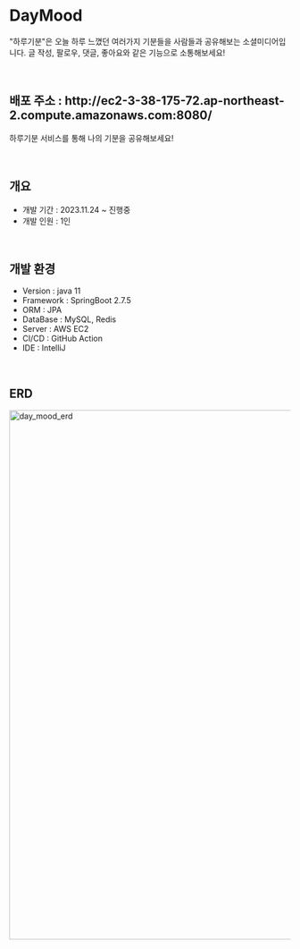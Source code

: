 <h1>DayMood</h1>
<p>"하루기분"은 오늘 하루 느꼈던 여러가지 기분들을 사람들과 공유해보는 소셜미디어입니다. 글 작성, 팔로우, 댓글, 좋아요와 같은 기능으로 소통해보세요!</p>
<br>

<h2>배포 주소 : http://ec2-3-38-175-72.ap-northeast-2.compute.amazonaws.com:8080/</h2>
<p>하루기분 서비스를 통해 나의 기분을 공유해보세요!</p>
<br>

<h2>개요</h2>
<ul>
    <li>개발 기간 : 2023.11.24 ~ 진행중</li>
    <li>개발 인원 : 1인</li>
</ul>
<br>

<h2>개발 환경️</h2>
<ul>
    <li>Version : java 11</li>
    <li>Framework : SpringBoot 2.7.5</li>
    <li>ORM : JPA</li>
    <li>DataBase : MySQL, Redis</li>
    <li>Server : AWS EC2</li>
    <li>CI/CD : GitHub Action</li>
    <li>IDE : IntelliJ</li>
</ul>
<br>

<h2>ERD</h2>
<img width="947" alt="day_mood_erd" src="https://github.com/naegonggae/day-mood/assets/99169063/1077da49-41c2-45e2-a54e-4d9eade4431c">
